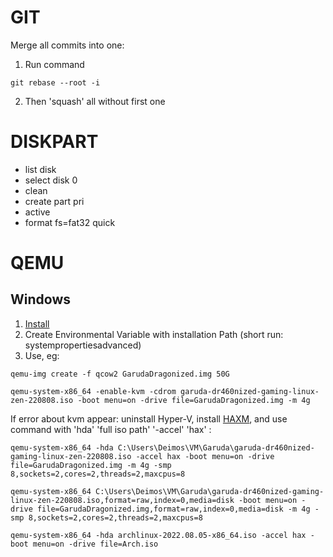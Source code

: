 # GIT
Merge all commits into one:

1. Run command

```
git rebase --root -i 
```
2. Then 'squash' all without first one 

# DISKPART

- list disk
- select disk 0
- clean 
- create part pri
- active
- format fs=fat32 quick 

# QEMU
## Windows

1. [Install](https://www.qemu.org/download/) 
2. Create Environmental Variable with installation Path (short run: systempropertiesadvanced)
3. Use, eg:

```
qemu-img create -f qcow2 GarudaDragonized.img 50G

qemu-system-x86_64 -enable-kvm -cdrom garuda-dr460nized-gaming-linux-zen-220808.iso -boot menu=on -drive file=GarudaDragonized.img -m 4g
```
If error about kvm appear: uninstall Hyper-V, install [HAXM](https://github.com/intel/haxm/releases), and use command with 'hda' 'full iso path' '-accel' 'hax' :
```
qemu-system-x86_64 -hda C:\Users\Deimos\VM\Garuda\garuda-dr460nized-gaming-linux-zen-220808.iso -accel hax -boot menu=on -drive file=GarudaDragonized.img -m 4g -smp 8,sockets=2,cores=2,threads=2,maxcpus=8

qemu-system-x86_64 C:\Users\Deimos\VM\Garuda\garuda-dr460nized-gaming-linux-zen-220808.iso,format=raw,index=0,media=disk -boot menu=on -drive file=GarudaDragonized.img,format=raw,index=0,media=disk -m 4g -smp 8,sockets=2,cores=2,threads=2,maxcpus=8

qemu-system-x86_64 -hda archlinux-2022.08.05-x86_64.iso -accel hax -boot menu=on -drive file=Arch.iso
```

